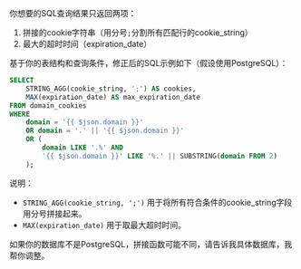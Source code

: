 你想要的SQL查询结果只返回两项：

1. 拼接的cookie字符串（用分号`;`分割所有匹配行的cookie_string）
2. 最大的超时时间（expiration_date）

基于你的表结构和查询条件，修正后的SQL示例如下（假设使用PostgreSQL）：

```sql
SELECT
    STRING_AGG(cookie_string, ';') AS cookies,
    MAX(expiration_date) AS max_expiration_date
FROM domain_cookies
WHERE
    domain = '{{ $json.domain }}'
    OR domain = '.' || '{{ $json.domain }}'
    OR (
        domain LIKE '.%' AND
        '{{ $json.domain }}' LIKE '%.' || SUBSTRING(domain FROM 2)
    );
```

说明：
- `STRING_AGG(cookie_string, ';')` 用于将所有符合条件的cookie_string字段用分号拼接起来。
- `MAX(expiration_date)` 用于取最大超时时间。

如果你的数据库不是PostgreSQL，拼接函数可能不同，请告诉我具体数据库，我帮你调整。